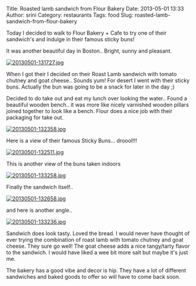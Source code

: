 Title: Roasted lamb sandwich from Flour Bakery
Date: 2013-05-01 13:33
Author: srini
Category: restaurants
Tags: food
Slug: roasted-lamb-sandwich-from-flour-bakery

Today I decided to walk to Flour Bakery + Cafe to try one of their
sandwich's and indulge in their famous sticky buns!

It was another beautiful day in Boston.. Bright, sunny and pleasant.

[![20130501-131727.jpg]({static}/wp-content/uploads/2013/05/20130501-131727.jpg)]({static}/wp-content/uploads/2013/05/20130501-131727.jpg)

When I got their I decided on their Roast Lamb sandwich with tomato
chutney and goat cheese.. Sounds yum! For desert I went with their
sticky buns. Actually the bun was going to be a snack for later in the
day ;)

Decided to do take out and eat my lunch over looking the water.. Found a
beautiful wooden bench.. it was more like nicely varnished wooden
pillars joined together to look like a bench. Flour does a nice job with
their packaging for take out.

[![20130501-132358.jpg]({static}/wp-content/uploads/2013/05/20130501-132358.jpg)]({static}/wp-content/uploads/2013/05/20130501-132358.jpg)

Here is a view of their famous Sticky Buns... droool!!!

[![20130501-132511.jpg]({static}/wp-content/uploads/2013/05/20130501-132511.jpg)]({static}/wp-content/uploads/2013/05/20130501-132511.jpg)

This is another view of the buns taken indoors

[![20130501-133258.jpg]({static}/wp-content/uploads/2013/05/20130501-133258.jpg)]({static}/wp-content/uploads/2013/05/20130501-133258.jpg)

Finally the sandwich itself..

[![20130501-132658.jpg]({static}/wp-content/uploads/2013/05/20130501-132658.jpg)]({static}/wp-content/uploads/2013/05/20130501-132658.jpg)

and here is another angle..

[![20130501-133236.jpg]({static}/wp-content/uploads/2013/05/20130501-133236.jpg)]({static}/wp-content/uploads/2013/05/20130501-133236.jpg)

Sandwich does look tasty. Loved the bread. I would never have thought of
ever trying the combination of roast lamb with tomato chutney and goat
cheese. They sure go well! The goat cheese adds a nice tangy/tarty
flavor to the sandwich. I would have liked a wee bit more salt but maybe
it's just me.

The bakery has a good vibe and decor is hip. They have a lot of
different sandwiches and baked goods to offer so will have to come back
soon.
